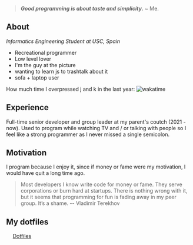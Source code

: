 > ***Good programming is about taste and simplicity.*** ~ Me.

## About

 *Informatics Engineering Student at USC, Spain*

- Recreational programmer
- Low level lover 
- I'm the guy at the picture
- wanting to learn js to trashtalk about it
- sofa + laptop user

How much time I overpressed j and k in the last year: ![wakatime](https://wakatime.com/badge/user/2a7b4567-ab1f-4fb2-98ff-2b3fdbf94654.svg)

## Experience

Full-time senior developer and group leader at my parent's coutch (2021 -
now). Used to program while watching TV and / or talking with people so I feel
like a strong programmer as I never missed a single semicolon.

## Motivation

I program because I enjoy it, since if money or fame were my motivation, I would have quit a long time ago.


> Most developers I know write code for money or fame. They serve corporations or burn hard at startups. There is nothing wrong with it, but it seems that programming for fun is fading away in my peer group. It’s a shame. -- Vladimir Terekhov

## My dotfiles 
&emsp;
[Dotfiles](https://github.com/hugocotoflorez/dotfiles)
